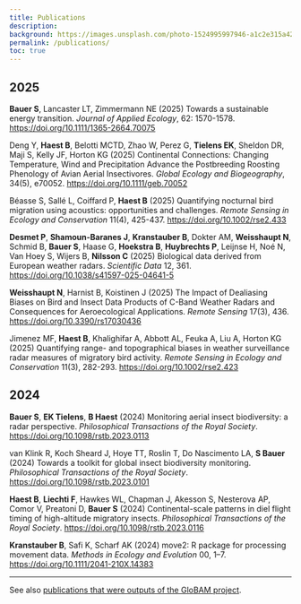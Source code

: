 ```yaml
---
title: Publications
description: 
background: https://images.unsplash.com/photo-1524995997946-a1c2e315a42f?ixlib=rb-1.2.1&ixid=eyJhcHBfaWQiOjEyMDd9&auto=format&fit=crop&w=1000
permalink: /publications/
toc: true
---
```


## 2025

**Bauer S**, Lancaster LT, Zimmermann NE (2025) Towards a sustainable energy transition. _Journal of Applied Ecology_, 62: 1570-1578. <https://doi.org/10.1111/1365-2664.70075>

Deng Y, **Haest B**, Belotti MCTD, Zhao W, Perez G, **Tielens EK**, Sheldon DR, Maji S, Kelly JF, Horton KG (2025) Continental Connections: Changing Temperature, Wind and Precipitation Advance the Postbreeding Roosting Phenology of Avian Aerial Insectivores. _Global Ecology and Biogeography_, 34(5), e70052. <https://doi.org/10.1111/geb.70052>

Béasse S, Sallé L, Coiffard P, **Haest B** (2025) Quantifying nocturnal bird migration using acoustics: opportunities and challenges. _Remote Sensing in Ecology and Conservation_ 11(4), 425-437. <https://doi.org/10.1002/rse2.433>

**Desmet P**, **Shamoun-Baranes J**, **Kranstauber B**, Dokter AM, **Weisshaupt N**, Schmid B, **Bauer S**, Haase G, **Hoekstra B**, **Huybrechts P**, Leijnse H, Noé N, Van Hoey S, Wijers B, **Nilsson C** (2025) Biological data derived from European weather radars. _Scientific Data_ 12, 361. <https://doi.org/10.1038/s41597-025-04641-5>

**Weisshaupt N**, Harnist B, Koistinen J (2025) The Impact of Dealiasing Biases on Bird and Insect Data Products of C-Band Weather Radars and Consequences for Aeroecological Applications. _Remote Sensing_ 17(3), 436. <https://doi.org/10.3390/rs17030436>

Jimenez MF, **Haest B**, Khalighifar A, Abbott AL, Feuka A, Liu A, Horton KG (2025) Quantifying range- and topographical biases in weather surveillance radar measures of migratory bird activity. _Remote Sensing in Ecology and Conservation_ 11(3), 282-293. <https://doi.org/10.1002/rse2.423>

## 2024

**Bauer S**, **EK Tielens**, **B Haest** (2024) Monitoring aerial insect biodiversity: a radar perspective. _Philosophical Transactions of the Royal Society_. <https://doi.org/10.1098/rstb.2023.0113>

van Klink R, Koch Sheard J, Hoye TT, Roslin T, Do Nascimento LA, **S Bauer** (2024) Towards a toolkit for global insect biodiversity monitoring. _Philosophical Transactions of the Royal Society_. <https://doi.org/10.1098/rstb.2023.0101>

**Haest B**, **Liechti F**, Hawkes WL, Chapman J, Akesson S, Nesterova AP, Comor V, Preatoni D, **Bauer S** (2024) Continental-scale patterns in diel flight timing of high-altitude migratory insects. _Philosophical Transactions of the Royal Society_. <https://doi.org/10.1098/rstb.2023.0116>

**Kranstauber B**, Safi K, Scharf AK (2024) move2: R package for processing movement data. _Methods in Ecology and Evolution_ 00, 1–7. <https://doi.org/10.1111/2041-210X.14383>

---

See also [publications that were outputs of the GloBAM project](https://globam.science/publications/).
